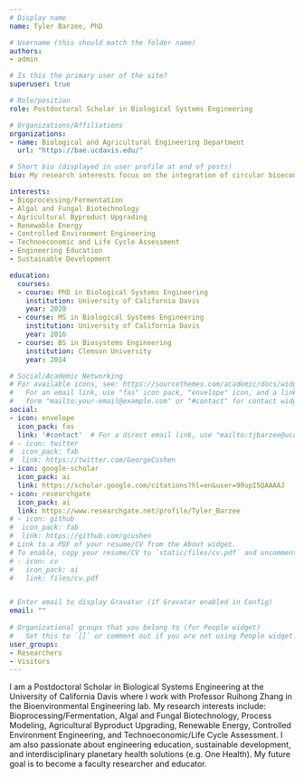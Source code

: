 ```yaml
---
# Display name
name: Tyler Barzee, PhD

# Username (this should match the folder name)
authors:
- admin

# Is this the primary user of the site?
superuser: true

# Role/position
role: Postdoctoral Scholar in Biological Systems Engineering

# Organizations/Affiliations
organizations:
- name: Biological and Agricultural Engineering Department
  url: "https://bae.ucdavis.edu/"

# Short bio (displayed in user profile at end of posts)
bio: My research interests focus on the integration of circular bioeconomy concepts in renewable energy and agriculture

interests:
- Bioprocessing/Fermentation
- Algal and Fungal Biotechnology
- Agricultural Byproduct Upgrading
- Renewable Energy
- Controlled Environment Engineering
- Technoeconomic and Life Cycle Assessment
- Engineering Education
- Sustainable Development

education:
  courses:
  - course: PhD in Biological Systems Engineering
    institution: University of California Davis
    year: 2020
  - course: MS in Biological Systems Engineering
    institution: University of California Davis
    year: 2016
  - course: BS in Biosystems Engineering
    institution: Clemson University
    year: 2014

# Social/Academic Networking
# For available icons, see: https://sourcethemes.com/academic/docs/widgets/#icons
#   For an email link, use "fas" icon pack, "envelope" icon, and a link in the
#   form "mailto:your-email@example.com" or "#contact" for contact widget.
social:
- icon: envelope
  icon_pack: fas
  link: '#contact'  # For a direct email link, use "mailto:tjbarzee@ucdavis.edu".
# - icon: twitter
#  icon_pack: fab
#  link: https://twitter.com/GeorgeCushen
- icon: google-scholar
  icon_pack: ai
  link: https://scholar.google.com/citations?hl=en&user=99upI5QAAAAJ
- icon: researchgate
  icon_pack: ai
  link: https://www.researchgate.net/profile/Tyler_Barzee
# - icon: github
#  icon_pack: fab
#  link: https://github.com/gcushen
# Link to a PDF of your resume/CV from the About widget.
# To enable, copy your resume/CV to `static/files/cv.pdf` and uncomment the lines below.  
# - icon: cv
#   icon_pack: ai
#   link: files/cv.pdf


# Enter email to display Gravatar (if Gravatar enabled in Config)
email: ""
  
# Organizational groups that you belong to (for People widget)
#   Set this to `[]` or comment out if you are not using People widget.  
user_groups:
- Researchers
- Visitors
---
```


I am a Postdoctoral Scholar in Biological Systems Engineering at the University of California Davis where I work with Professor Ruihong Zhang in the Bioenvironmental Engineering lab. My research interests include: Bioprocessing/Fermentation, Algal and Fungal Biotechnology, Process Modeling, Agricultural Byproduct Upgrading, Renewable Energy, Controlled Environment Engineering, and Technoeconomic/Life Cycle Assessment. I am also passionate about engineering education, sustainable development, and interdisciplinary planetary health solutions (e.g. One Health). My future goal is to become a faculty researcher and educator.
